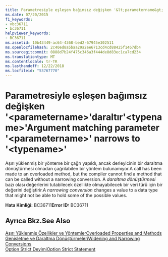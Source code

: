 ```yaml
---
title: Parametresiyle eşleşen bağımsız değişken '&lt;parametername&gt;'daraltır'&lt;typename&gt;'
ms.date: 07/20/2015
f1_keywords:
- vbc36711
- bc36711
helpviewer_keywords:
- BC36711
ms.assetid: 10b43449-ac64-4368-bed2-67945e302511
ms.openlocfilehash: 2c40ed8a5baa29a2ee6713cd4cd88425f1467db4
ms.sourcegitcommit: 0888d7b24f475c346a3f444de8d83ec1ca7cd234
ms.translationtype: MT
ms.contentlocale: tr-TR
ms.lasthandoff: 12/22/2018
ms.locfileid: "53767770"
---
```

# <a name="argument-matching-parameter-ltparameternamegt-narrows-to-lttypenamegt"></a><span data-ttu-id="045bf-102">Parametresiyle eşleşen bağımsız değişken '&lt;parametername&gt;'daraltır'&lt;typename&gt;'</span><span class="sxs-lookup"><span data-stu-id="045bf-102">Argument matching parameter '&lt;parametername&gt;' narrows to '&lt;typename&gt;'</span></span>
<span data-ttu-id="045bf-103">Aşırı yüklenmiş bir yönteme bir çağrı yapıldı, ancak derleyicinin bir daraltma dönüştürmesi olmadan çağrılabilen bir yöntem bulunamıyor.</span><span class="sxs-lookup"><span data-stu-id="045bf-103">A call has been made to an overloaded method, but the compiler cannot find a method that can be called without a narrowing conversion.</span></span> <span data-ttu-id="045bf-104">A *daraltma dönüştürmesi* bazı olası değerlerini tutabilecek özellikte olmayabilecek bir veri türü için bir değerini değiştirir.</span><span class="sxs-lookup"><span data-stu-id="045bf-104">A *narrowing conversion* changes a value to a data type that might not be able to hold some of the possible values.</span></span>  
  
 <span data-ttu-id="045bf-105">**Hata Kimliği:** BC36711</span><span class="sxs-lookup"><span data-stu-id="045bf-105">**Error ID:** BC36711</span></span>  
  
## <a name="see-also"></a><span data-ttu-id="045bf-106">Ayrıca Bkz.</span><span class="sxs-lookup"><span data-stu-id="045bf-106">See Also</span></span>  
 [<span data-ttu-id="045bf-107">Aşırı Yüklenmiş Özellikler ve Yöntemler</span><span class="sxs-lookup"><span data-stu-id="045bf-107">Overloaded Properties and Methods</span></span>](../../visual-basic/programming-guide/language-features/objects-and-classes/overloaded-properties-and-methods.md)  
 [<span data-ttu-id="045bf-108">Genişletme ve Daraltma Dönüştürmeleri</span><span class="sxs-lookup"><span data-stu-id="045bf-108">Widening and Narrowing Conversions</span></span>](../../visual-basic/programming-guide/language-features/data-types/widening-and-narrowing-conversions.md)  
 [<span data-ttu-id="045bf-109">Option Strict Deyimi</span><span class="sxs-lookup"><span data-stu-id="045bf-109">Option Strict Statement</span></span>](../../visual-basic/language-reference/statements/option-strict-statement.md)
